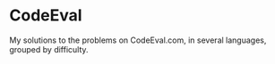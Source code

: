 # CodeEval
My solutions to the problems on CodeEval.com, in several languages, grouped by difficulty.
